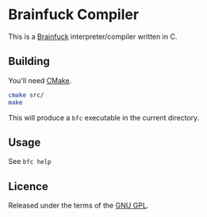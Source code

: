 Brainfuck Compiler
==================

This is a [Brainfuck](https://en.wikipedia.org/wiki/Brainfuck) interpreter/compiler written in C.

Building
--------

You'll need [CMake](http://www.cmake.org/).

```bash
cmake src/
make
```

This will produce a `bfc` executable in the current directory.

Usage
-----

See `bfc help`

Licence
-------

Released under the terms of the [GNU GPL](https://www.gnu.org/copyleft/gpl.html).
